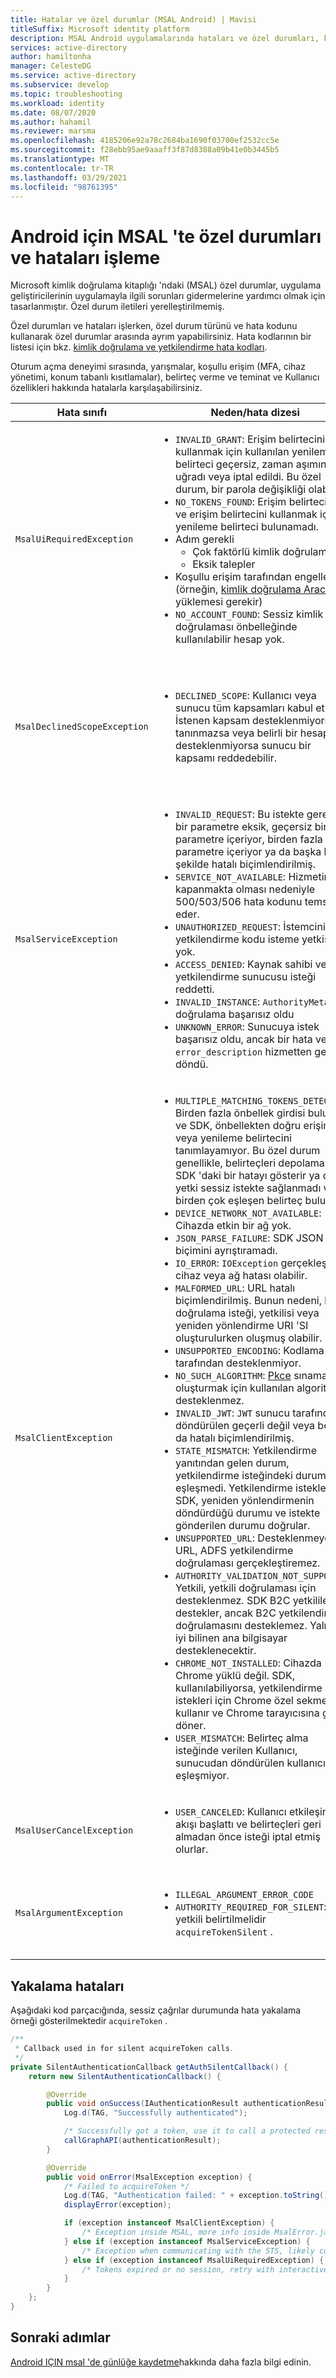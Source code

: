 ```yaml
---
title: Hatalar ve özel durumlar (MSAL Android) | Mavisi
titleSuffix: Microsoft identity platform
description: MSAL Android uygulamalarında hataları ve özel durumları, koşullu erişimi ve talep sorunlarını nasıl işleyeceğinizi öğrenin.
services: active-directory
author: hamiltonha
manager: CelesteDG
ms.service: active-directory
ms.subservice: develop
ms.topic: troubleshooting
ms.workload: identity
ms.date: 08/07/2020
ms.author: hahamil
ms.reviewer: marsma
ms.openlocfilehash: 4185206e92a78c2684ba1690f03700ef2532cc5e
ms.sourcegitcommit: f28ebb95ae9aaaff3f87d8388a09b41e0b3445b5
ms.translationtype: MT
ms.contentlocale: tr-TR
ms.lasthandoff: 03/29/2021
ms.locfileid: "98761395"
---
```

# <a name="handle-exceptions-and-errors-in-msal-for-android"></a>Android için MSAL 'te özel durumları ve hataları işleme

Microsoft kimlik doğrulama kitaplığı 'ndaki (MSAL) özel durumlar, uygulama geliştiricilerinin uygulamayla ilgili sorunları gidermelerine yardımcı olmak için tasarlanmıştır. Özel durum iletileri yerelleştirilmemiş.

Özel durumları ve hataları işlerken, özel durum türünü ve hata kodunu kullanarak özel durumlar arasında ayrım yapabilirsiniz.  Hata kodlarının bir listesi için bkz. [kimlik doğrulama ve yetkilendirme hata kodları](reference-aadsts-error-codes.md).

Oturum açma deneyimi sırasında, yarışmalar, koşullu erişim (MFA, cihaz yönetimi, konum tabanlı kısıtlamalar), belirteç verme ve teminat ve Kullanıcı özellikleri hakkında hatalarla karşılaşabilirsiniz.


|Hata sınıfı | Neden/hata dizesi| Nasıl idare edilecek |
|-----------|------------|----------------|
|`MsalUiRequiredException`| <ul><li>`INVALID_GRANT`: Erişim belirtecini kullanmak için kullanılan yenileme belirteci geçersiz, zaman aşımına uğradı veya iptal edildi. Bu özel durum, bir parola değişikliği olabilir. </li><li>`NO_TOKENS_FOUND`: Erişim belirteci yok ve erişim belirtecini kullanmak için yenileme belirteci bulunamadı.</li> <li>Adım gerekli<ul><li>Çok faktörlü kimlik doğrulaması</li><li>Eksik talepler</li></ul></li><li>Koşullu erişim tarafından engellendi (örneğin, [kimlik doğrulama Aracısı](./msal-android-single-sign-on.md) yüklemesi gerekir)</li><li>`NO_ACCOUNT_FOUND`: Sessiz kimlik doğrulaması önbelleğinde kullanılabilir hesap yok.</li></ul> |`acquireToken()`Kullanıcıdan Kullanıcı adı ve parola girmesini ve çok faktörlü kimlik doğrulaması gerçekleştirmesine izin vermek için çağrısı yapın.|
|`MsalDeclinedScopeException`|<ul><li>`DECLINED_SCOPE`: Kullanıcı veya sunucu tüm kapsamları kabul etmedi. İstenen kapsam desteklenmiyorsa, tanınmazsa veya belirli bir hesap için desteklenmiyorsa sunucu bir kapsamı reddedebilir. </li></ul>| Geliştirici verilen kapsamlarla kimlik doğrulamaya devam edilip edilmeyeceğini veya kimlik doğrulama işlemini sonlandırmaya karar vermelidir. Belirteç alma isteğini yalnızca verilen kapsamlar için yeniden gönderme seçeneği ve geçirerek ve çağırarak izin verilen izinler sağlar `silentParametersForGrantedScopes` `acquireTokenSilent` . |
|`MsalServiceException`|<ul><li>`INVALID_REQUEST`: Bu istekte gerekli bir parametre eksik, geçersiz bir parametre içeriyor, birden fazla parametre içeriyor ya da başka bir şekilde hatalı biçimlendirilmiş. </li><li>`SERVICE_NOT_AVAILABLE`: Hizmetin kapanmakta olması nedeniyle 500/503/506 hata kodunu temsil eder. </li><li>`UNAUTHORIZED_REQUEST`: İstemcinin bir yetkilendirme kodu isteme yetkisi yok.</li><li>`ACCESS_DENIED`: Kaynak sahibi veya yetkilendirme sunucusu isteği reddetti.</li><li>`INVALID_INSTANCE`: `AuthorityMetadata` doğrulama başarısız oldu</li><li>`UNKNOWN_ERROR`: Sunucuya istek başarısız oldu, ancak bir hata ve `error_description` hizmetten geri döndü.</li><ul>| Bu özel durum sınıfı, hizmetle iletişim kurarken oluşan hataları temsil eder, yetkilendirme veya belirteç uç noktalarından olabilir. MSAL, hata ve sunucu yanıtından error_description okur. Genellikle, bu hatalar kodda veya uygulama kayıt portalı 'nda uygulama yapılandırmalarının düzeltilmesi ile çözümlenir. Nadiren bir hizmet kesintisi bu uyarıyı tetikleyebilir ve yalnızca hizmetin kurtarılmasını beklemeden azaltılabilir.  |
|`MsalClientException`|<ul><li> `MULTIPLE_MATCHING_TOKENS_DETECTED`: Birden fazla önbellek girdisi bulunur ve SDK, önbellekten doğru erişimi veya yenileme belirtecini tanımlayamıyor. Bu özel durum genellikle, belirteçleri depolamak için SDK 'daki bir hatayı gösterir ya da yetki sessiz istekte sağlanmadı ve birden çok eşleşen belirteç bulundu. </li><li>`DEVICE_NETWORK_NOT_AVAILABLE`: Cihazda etkin bir ağ yok. </li><li>`JSON_PARSE_FAILURE`: SDK JSON biçimini ayrıştıramadı.</li><li>`IO_ERROR`: `IOException` gerçekleşti, bir cihaz veya ağ hatası olabilir. </li><li>`MALFORMED_URL`: URL hatalı biçimlendirilmiş. Bunun nedeni, kimlik doğrulama isteği, yetkilisi veya yeniden yönlendirme URI 'SI oluşturulurken oluşmuş olabilir. </li><li>`UNSUPPORTED_ENCODING`: Kodlama cihaz tarafından desteklenmiyor. </li><li>`NO_SUCH_ALGORITHM`: [Pkce](https://tools.ietf.org/html/rfc7636) sınaması oluşturmak için kullanılan algoritma desteklenmez. </li><li>`INVALID_JWT`: `JWT` sunucu tarafından döndürülen geçerli değil veya boş ya da hatalı biçimlendirilmiş. </li><li>`STATE_MISMATCH`: Yetkilendirme yanıtından gelen durum, yetkilendirme isteğindeki durumla eşleşmedi. Yetkilendirme istekleri için SDK, yeniden yönlendirmenin döndürdüğü durumu ve istekte gönderilen durumu doğrular. </li><li>`UNSUPPORTED_URL`: Desteklenmeyen URL, ADFS yetkilendirme doğrulaması gerçekleştiremez. </li><li> `AUTHORITY_VALIDATION_NOT_SUPPORTED`: Yetkili, yetkili doğrulaması için desteklenmez. SDK B2C yetkililerini destekler, ancak B2C yetkilendirme doğrulamasını desteklemez. Yalnızca iyi bilinen ana bilgisayar desteklenecektir. </li><li>`CHROME_NOT_INSTALLED`: Cihazda Chrome yüklü değil. SDK, kullanılabiliyorsa, yetkilendirme istekleri için Chrome özel sekmesini kullanır ve Chrome tarayıcısına geri döner. </li><li>`USER_MISMATCH`: Belirteç alma isteğinde verilen Kullanıcı, sunucudan döndürülen kullanıcı ile eşleşmiyor.</li></ul>|Bu özel durum sınıfı, kitaplıkta yerel olan genel hataları temsil eder. Bu özel durumlar, istek düzeltilerek işlenebilir.|
|`MsalUserCancelException`|<ul><li>`USER_CANCELED`: Kullanıcı etkileşimli akışı başlattı ve belirteçleri geri almadan önce isteği iptal etmiş olurlar. </li></ul>||
|`MsalArgumentException`|<ul><li>`ILLEGAL_ARGUMENT_ERROR_CODE`</li><li>`AUTHORITY_REQUIRED_FOR_SILENT`: İçin yetkili belirtilmelidir `acquireTokenSilent` .</li></ul>|Bu hatalar, geliştirici düzeltme bağımsız değişkenleri tarafından azaltılabilir ve etkileşimli kimlik doğrulama, tamamlama geri çağırma, kapsamlar ve geçerli KIMLIĞE sahip bir hesap sağlanmış olabilir.|


## <a name="catching-errors"></a>Yakalama hataları

Aşağıdaki kod parçacığında, sessiz çağrılar durumunda hata yakalama örneği gösterilmektedir `acquireToken` .

```java
/**
 * Callback used in for silent acquireToken calls.
 */
private SilentAuthenticationCallback getAuthSilentCallback() {
    return new SilentAuthenticationCallback() {

        @Override
        public void onSuccess(IAuthenticationResult authenticationResult) {
            Log.d(TAG, "Successfully authenticated");

            /* Successfully got a token, use it to call a protected resource - MSGraph */
            callGraphAPI(authenticationResult);
        }

        @Override
        public void onError(MsalException exception) {
            /* Failed to acquireToken */
            Log.d(TAG, "Authentication failed: " + exception.toString());
            displayError(exception);

            if (exception instanceof MsalClientException) {
                /* Exception inside MSAL, more info inside MsalError.java */
            } else if (exception instanceof MsalServiceException) {
                /* Exception when communicating with the STS, likely config issue */
            } else if (exception instanceof MsalUiRequiredException) {
                /* Tokens expired or no session, retry with interactive */
            }
        }
    };
}
```

## <a name="next-steps"></a>Sonraki adımlar

[Android IÇIN msal 'de günlüğe kaydetme](msal-logging-android.md)hakkında daha fazla bilgi edinin.